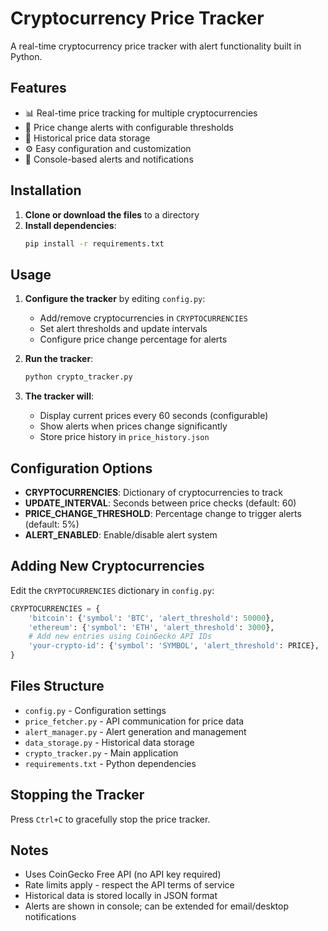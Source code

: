 # Cryptocurrency Price Tracker

A real-time cryptocurrency price tracker with alert functionality built in Python.

## Features

- 📊 Real-time price tracking for multiple cryptocurrencies
- 🔔 Price change alerts with configurable thresholds
- 💾 Historical price data storage
- ⚙️ Easy configuration and customization
- 🎯 Console-based alerts and notifications

## Installation

1. **Clone or download the files** to a directory
2. **Install dependencies**:
   ```bash
   pip install -r requirements.txt
   ```

## Usage

1. **Configure the tracker** by editing `config.py`:
   - Add/remove cryptocurrencies in `CRYPTOCURRENCIES`
   - Set alert thresholds and update intervals
   - Configure price change percentage for alerts

2. **Run the tracker**:
   ```bash
   python crypto_tracker.py
   ```

3. **The tracker will**:
   - Display current prices every 60 seconds (configurable)
   - Show alerts when prices change significantly
   - Store price history in `price_history.json`

## Configuration Options

- **CRYPTOCURRENCIES**: Dictionary of cryptocurrencies to track
- **UPDATE_INTERVAL**: Seconds between price checks (default: 60)
- **PRICE_CHANGE_THRESHOLD**: Percentage change to trigger alerts (default: 5%)
- **ALERT_ENABLED**: Enable/disable alert system

## Adding New Cryptocurrencies

Edit the `CRYPTOCURRENCIES` dictionary in `config.py`:
```python
CRYPTOCURRENCIES = {
    'bitcoin': {'symbol': 'BTC', 'alert_threshold': 50000},
    'ethereum': {'symbol': 'ETH', 'alert_threshold': 3000},
    # Add new entries using CoinGecko API IDs
    'your-crypto-id': {'symbol': 'SYMBOL', 'alert_threshold': PRICE},
}
```

## Files Structure

- `config.py` - Configuration settings
- `price_fetcher.py` - API communication for price data
- `alert_manager.py` - Alert generation and management
- `data_storage.py` - Historical data storage
- `crypto_tracker.py` - Main application
- `requirements.txt` - Python dependencies

## Stopping the Tracker

Press `Ctrl+C` to gracefully stop the price tracker.

## Notes

- Uses CoinGecko Free API (no API key required)
- Rate limits apply - respect the API terms of service
- Historical data is stored locally in JSON format
- Alerts are shown in console; can be extended for email/desktop notifications
